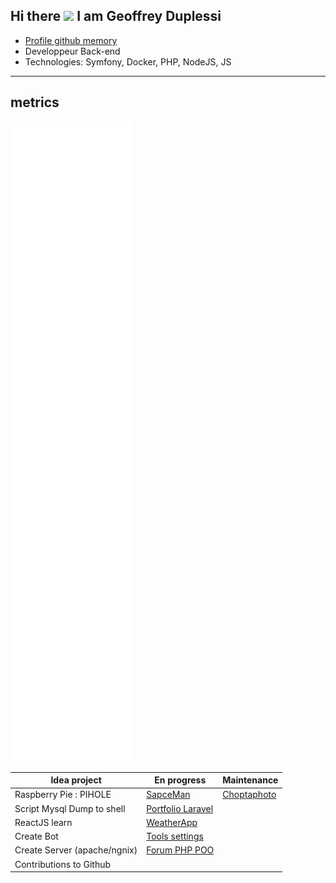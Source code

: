 
## Hi there <img src="https://raw.githubusercontent.com/iampavangandhi/iampavangandhi/master/gifs/Hi.gif" width="30px">  I am Geoffrey Duplessi </h2>
- [Profile github memory](https://githubmemory.com/@Grezor?page=2)
- Developpeur Back-end
- Technologies: Symfony, Docker, PHP, NodeJS, JS
--- 


## metrics
<!-- ![Metrics](https://metrics.lecoq.io/Grezor) -->
![Metrics](https://github.com/Grezor/Grezor/blob/master/github-metrics.svg)

| Idea project  | En progress | Maintenance |
| ----------------------- | ------------- | ------------- |
| Raspberry Pie : PIHOLE  | [SapceMan](https://github.com/Grezor/SpaceMan)  |[Choptaphoto](https://github.com/Grezor/ChopTaPhoto_2020) |
| Script Mysql Dump to shell  | [Portfolio Laravel](https://github.com/Grezor/Portfolio_v2)   |
| ReactJS learn   | [WeatherApp](https://github.com/Grezor/Weather-App) | 
| Create Bot  | [Tools settings](https://github.com/Grezor/Tools)  |
| Create Server (apache/ngnix)  | [Forum PHP POO](https://github.com/Grezor/Forum-infinity)  |
| Contributions to Github  |  | 


<!-- ![Metrics](https://metrics.lecoq.io/Grezor)
![](https://github-profile-summary-cards.vercel.app/api/cards/profile-details?username=Grezor&theme=default) -->
